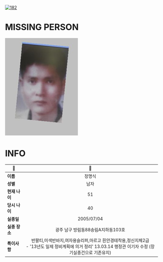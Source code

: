 [![182](https://img.shields.io/badge/%EC%8B%A4%EC%A2%85%EC%8B%A0%EA%B3%A0%EB%8A%94%20%EA%B5%AD%EB%B2%88%EC%97%86%EC%9D%B4-182-blue)](http://safe182.go.kr/index.do)

# MISSING PERSON

<img src="./missing_person.jpg">

# INFO

|🔑|💎|
|--|:--:|
|**이름**|정명식|
|**성별**|남자|
|**현재 나이**|51|
|**당시 나이**|40|
|**실종일**|2005/07/04|
|**실종 장소**|광주 남구 방림동88송림A지하동103호|
|**특이사항**|반팔티,미색반바지,여자용슬리퍼,마르고 흰안경테착용,정신지체2급</br>- '13년도 일제 정비계획에 의거 정리' 13.03.14 행정관 이기자 수정 (장기실종건으로 기존유지)|
